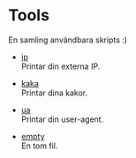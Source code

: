 Tools
=====

En samling användbara skripts :)

*	[ip][ip]  
	Printar din externa IP.

*	[kaka][kaka]  
	Printar dina kakor.

*	[ua][ua]  
	Printar din user-agent.

*	[empty][empty]  
	En tom fil.

[ip]: http://t.vaert.se/ip.php
[empty]: http://t.vaert.se/empty.php
[kaka]: http://t.vaert.se/kaka.php
[ua]: http://t.vaert.se/ua.php

